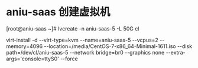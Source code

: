 # aniu-saas 创建虚拟机

[root@aniu-saas ~]# lvcreate -n aniu-saas-5 -L 50G cl


virt-install -d --virt-type=kvm --name=aniu-saas-5  --vcpus=2 --memory=4096 --location=/media/CentOS-7-x86_64-Minimal-1611.iso --disk path=/dev/cl/aniu-saas-5 --network bridge=br0 --graphics none --extra-args='console=ttyS0' --force

